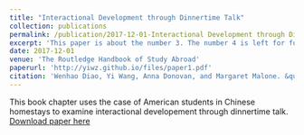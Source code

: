 ```yaml
---
title: "Interactional Development through Dinnertime Talk"
collection: publications
permalink: /publication/2017-12-01-Interactional Development through Dinnertime Talk-1
excerpt: 'This paper is about the number 3. The number 4 is left for future work.'
date: 2017-12-01
venue: 'The Routledge Handbook of Study Abroad'
paperurl: 'http://yiwz.github.io/files/paper1.pdf'
citation: 'Wenhao Diao, Yi Wang, Anna Donovan, and Margaret Malone. &quot;Interactional Development through Dinnertime Talk: The Case of American Students in Chinese Homestays.&quot; <i>The Routledge Handbook of Study Abroad</i>. Forthcoming.'
---
```

This book chapter uses the case of American students in Chinese homestays to examine interactional developement through dinnertime talk.
[Download paper here](http://yiwz.github.io/files/paper1.pdf)
